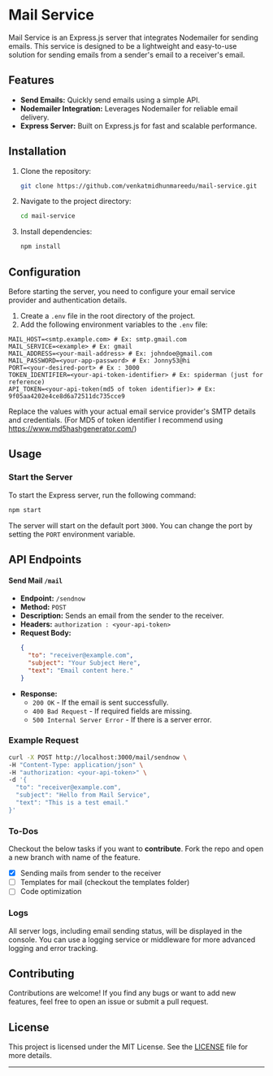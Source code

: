 
# Mail Service

Mail Service is an Express.js server that integrates Nodemailer for sending emails. This service is designed to be a lightweight and easy-to-use solution for sending emails from a sender's email to a receiver's email.

## Features

- **Send Emails:** Quickly send emails using a simple API.
- **Nodemailer Integration:** Leverages Nodemailer for reliable email delivery.
- **Express Server:** Built on Express.js for fast and scalable performance.

## Installation

1. Clone the repository:

   ```bash
   git clone https://github.com/venkatmidhunmareedu/mail-service.git
   ```

2. Navigate to the project directory:

   ```bash
   cd mail-service
   ```

3. Install dependencies:

   ```bash
   npm install
   ```

## Configuration

Before starting the server, you need to configure your email service provider and authentication details.

1. Create a `.env` file in the root directory of the project.
2. Add the following environment variables to the `.env` file:

```plaintext
MAIL_HOST=<smtp.example.com> # Ex: smtp.gmail.com  
MAIL_SERVICE=<example> # Ex: gmail
MAIL_ADDRESS=<your-mail-address> # Ex: johndoe@gmail.com
MAIL_PASSWORD=<your-app-password> # Ex: Jonny53@hi
PORT=<your-desired-port> # Ex : 3000
TOKEN_IDENTIFIER=<your-api-token-identifier> # Ex: spiderman (just for reference)
API_TOKEN=<your-api-token(md5 of token identifier)> # Ex: 9f05aa4202e4ce8d6a72511dc735cce9
```

Replace the values with your actual email service provider's SMTP details and credentials. (For MD5 of token identifier I recommend using https://www.md5hashgenerator.com/)

## Usage

### Start the Server

To start the Express server, run the following command:

```bash
npm start
```

The server will start on the default port `3000`. You can change the port by setting the `PORT` environment variable.

## API Endpoints

#### Send Mail `/mail`

- **Endpoint:** `/sendnow`
- **Method:** `POST`
- **Description:** Sends an email from the sender to the receiver.
- **Headers:**
  `authorization : <your-api-token>` 
- **Request Body:**
  ```json
  {
    "to": "receiver@example.com",
    "subject": "Your Subject Here",
    "text": "Email content here."
  }
  ```
- **Response:**
  - `200 OK` - If the email is sent successfully.
  - `400 Bad Request` - If required fields are missing.
  - `500 Internal Server Error` - If there is a server error.

### Example Request

```bash
curl -X POST http://localhost:3000/mail/sendnow \
-H "Content-Type: application/json" \
-H "authorization: <your-api-token>" \
-d '{
  "to": "receiver@example.com",
  "subject": "Hello from Mail Service",
  "text": "This is a test email."
}'
```


### To-Dos 

Checkout the below tasks if you want to **contribute**. Fork the repo and open a new branch with name of the feature. 

- [x] Sending mails from sender to the receiver
- [ ] Templates for mail (checkout the templates folder)
- [ ] Code optimization
### Logs

All server logs, including email sending status, will be displayed in the console. You can use a logging service or middleware for more advanced logging and error tracking.

## Contributing

Contributions are welcome! If you find any bugs or want to add new features, feel free to open an issue or submit a pull request.

## License

This project is licensed under the MIT License. See the [LICENSE](LICENSE) file for more details.

---
